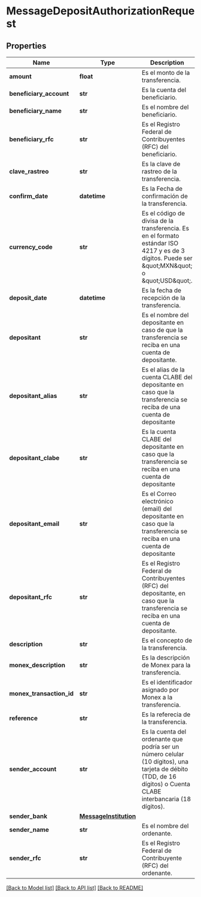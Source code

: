 # MessageDepositAuthorizationRequest

## Properties
Name | Type | Description | Notes
------------ | ------------- | ------------- | -------------
**amount** | **float** | Es el monto de la transferencia. | [optional] 
**beneficiary_account** | **str** | Es la cuenta del beneficiario. | [optional] 
**beneficiary_name** | **str** | Es el nombre del beneficiario. | [optional] 
**beneficiary_rfc** | **str** | Es el Registro Federal de Contribuyentes (RFC) del beneficiario. | [optional] 
**clave_rastreo** | **str** | Es la clave de rastreo de la transferencia. | [optional] 
**confirm_date** | **datetime** | Es la Fecha de confirmación de la transferencia. | [optional] 
**currency_code** | **str** | Es el código de divisa de la transferencia. Es en el formato estándar ISO 4217 y es de 3 dígitos. Puede ser \&quot;MXN\&quot; o \&quot;USD\&quot;. | [optional] 
**deposit_date** | **datetime** | Es la fecha de recepción de la transferencia. | [optional] 
**depositant** | **str** | Es el nombre del depositante en caso de que la transferencia se reciba en una cuenta de depositante. | [optional] 
**depositant_alias** | **str** | Es el alias de la cuenta CLABE del depositante en caso que la transferencia se reciba de una cuenta de depositante | [optional] 
**depositant_clabe** | **str** | Es la cuenta CLABE del depositante en caso que la transferencia se reciba en una cuenta de depositante | [optional] 
**depositant_email** | **str** | Es el Correo electrónico (email) del depositante en caso que la transferencia se reciba en una cuenta de depositante | [optional] 
**depositant_rfc** | **str** | Es el Registro Federal de Contribuyentes (RFC) del depositante, en caso que la transferencia se reciba en una cuenta de depositante. | [optional] 
**description** | **str** | Es el concepto de la transferencia. | [optional] 
**monex_description** | **str** | Es la descripción de Monex para la transferencia. | [optional] 
**monex_transaction_id** | **str** | Es el identificador asignado por Monex a la transferencia. | [optional] 
**reference** | **str** | Es la referecia de la transferencia. | [optional] 
**sender_account** | **str** | Es la cuenta del ordenante que podría ser un número celular (10 dígitos), una tarjeta de débito (TDD, de 16 dígitos) o Cuenta CLABE interbancaria (18 dígitos). | [optional] 
**sender_bank** | [**MessageInstitution**](MessageInstitution.md) |  | [optional] 
**sender_name** | **str** | Es el nombre del ordenante. | [optional] 
**sender_rfc** | **str** | Es el Registro Federal de Contribuyente (RFC) del ordenante. | [optional] 

[[Back to Model list]](../README.md#documentation-for-models) [[Back to API list]](../README.md#documentation-for-api-endpoints) [[Back to README]](../README.md)

